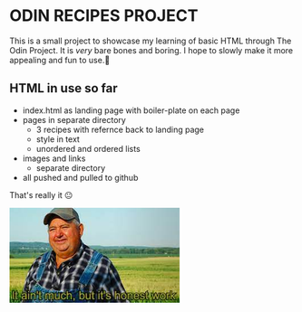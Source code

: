 # ODIN RECIPES PROJECT #
This is a small project to showcase my learning of basic HTML through The Odin Project. It is *very* bare bones and boring. I hope to slowly make it more appealing and fun to use.:thinking:

## HTML in use so far
- index.html as landing page with boiler-plate on each page
- pages in separate directory
  - 3 recipes with refernce back to landing page
  - style in text
  - unordered and ordered lists
- images and links
  - separate directory
- all pushed and pulled to github

That's really it :neutral_face:

![It ain't much meme](images-links/aint-much-meme.jpeg)
